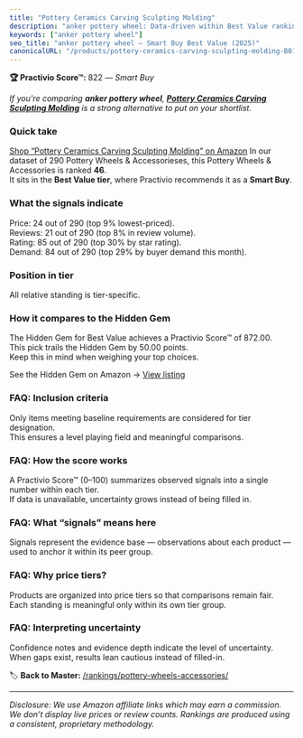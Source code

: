 ```yaml
---
title: "Pottery Ceramics Carving Sculpting Molding"
description: "anker pottery wheel: Data-driven within Best Value ranking using the Practivio Score™. Positioned by quality, value, demand, findability, momentum."
keywords: ["anker pottery wheel"]
seo_title: "anker pottery wheel — Smart Buy Best Value (2025)"
canonicalURL: "/products/pottery-ceramics-carving-sculpting-molding-B01D2ZAXJW/"
---
```


**🏆 Practivio Score™:** 822 — _Smart Buy_


*If you're comparing **anker pottery wheel**, **[Pottery Ceramics Carving Sculpting Molding](https://www.amazon.com/dp/B01D2ZAXJW?tag=practivio-20)** is a strong alternative to put on your shortlist.*
### Quick take
[Shop “Pottery Ceramics Carving Sculpting Molding” on Amazon](https://www.amazon.com/dp/B01D2ZAXJW?tag=practivio-20)
In our dataset of 290 Pottery Wheels & Accessorieses, this Pottery Wheels & Accessories is ranked **46**.  
It sits in the **Best Value tier**, where Practivio recommends it as a **Smart Buy**.

### What the signals indicate
Price: 24 out of 290 (top 9% lowest-priced).  
Reviews: 21 out of 290 (top 8% in review volume).  
Rating: 85 out of 290 (top 30% by star rating).  
Demand: 84 out of 290 (top 29% by buyer demand this month).

### Position in tier
All relative standing is tier-specific.

### How it compares to the Hidden Gem
The Hidden Gem for Best Value achieves a Practivio Score™ of 872.00.  
This pick trails the Hidden Gem by 50.00 points.  
Keep this in mind when weighing your top choices.  

See the Hidden Gem on Amazon → [View listing](https://www.amazon.com/dp/B08C7MHVXS?tag=practivio-20)

### FAQ: Inclusion criteria
Only items meeting baseline requirements are considered for tier designation.  
This ensures a level playing field and meaningful comparisons.

### FAQ: How the score works
A Practivio Score™ (0–100) summarizes observed signals into a single number within each tier.  
If data is unavailable, uncertainty grows instead of being filled in.

### FAQ: What “signals” means here
Signals represent the evidence base — observations about each product — used to anchor it within its peer group.

### FAQ: Why price tiers?
Products are organized into price tiers so that comparisons remain fair.  
Each standing is meaningful only within its own tier group.

### FAQ: Interpreting uncertainty
Confidence notes and evidence depth indicate the level of uncertainty.  
When gaps exist, results lean cautious instead of filled-in.


🏷️ **Back to Master:** [/rankings/pottery-wheels-accessories/](/rankings/pottery-wheels-accessories/)

---
_Disclosure: We use Amazon affiliate links which may earn a commission. We don’t display live prices or review counts. Rankings are produced using a consistent, proprietary methodology._
